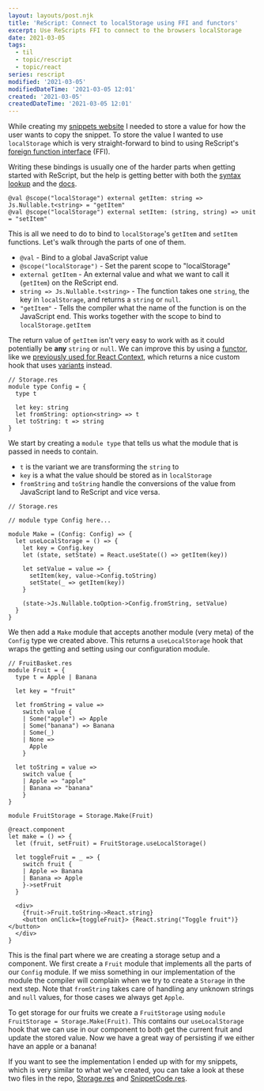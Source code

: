 ```yaml
---
layout: layouts/post.njk
title: 'ReScript: Connect to localStorage using FFI and functors'
excerpt: Use ReScripts FFI to connect to the browsers localStorage
date: 2021-03-05
tags:
  - til
  - topic/rescript
  - topic/react
series: rescript
modified: '2021-03-05'
modifiedDateTime: '2021-03-05 12:01'
created: '2021-03-05'
createdDateTime: '2021-03-05 12:01'
---
```


While creating my [snippets website](https://snippets.willcodefor.beer) I needed
to store a value for how the user wants to copy the snippet. To store the value
I wanted to use `localStorage` which is very straight-forward to bind to using
ReScript's [foreign function interface](https://en.wikipedia.org/wiki/Foreign_function_interface) (FFI).

Writing these bindings is usually one of the harder parts when getting started with ReScript, but the help is getting better with both the [syntax lookup](https://rescript-lang.org/syntax-lookup) and the [docs](https://rescript-lang.org/docs/manual/latest/interop-cheatsheet).

```reason
@val @scope("localStorage") external getItem: string => Js.Nullable.t<string> = "getItem"
@val @scope("localStorage") external setItem: (string, string) => unit = "setItem"
```

This is all we need to do to bind to `localStorage`'s `getItem` and `setItem`
functions. Let's walk through the parts of one of them.

- `@val` - Bind to a global JavaScript value
- `@scope("localStorage")` - Set the parent scope to "localStorage"
- `external getItem` - An external value and what we want to call it (`getItem`) on the
  ReScript end.
- `string => Js.Nullable.t<string>` - The function takes one `string`, the key
  in `localStorage`, and returns a `string` or `null`.
- `"getItem"` - Tells the compiler what the name of the function is on the
  JavaScript end. This works together with the scope to bind to
  `localStorage.getItem`

The return value of `getItem` isn't very easy to work with as it could potentially be **any** `string` or `null`. We can improve this by using a [functor](https://rescript-lang.org/docs/manual/latest/module#module-functions-functors), like we [previously used for React Context](/posts/using-usecontext-in-rescript-react), which returns a nice custom hook that uses [variants](https://rescript-lang.org/docs/manual/v8.0.0/variant) instead.

```reason
// Storage.res
module type Config = {
  type t

  let key: string
  let fromString: option<string> => t
  let toString: t => string
}
```

We start by creating a `module type` that tells us what the module that is passed in needs to
contain.

- `t` is the variant we are transforming the `string` to
- `key` is a what the value should be stored as in `localStorage`
- `fromString` and `toString` handle the conversions of the value from JavaScript land to ReScript and vice
  versa.

```reason
// Storage.res

// module type Config here...

module Make = (Config: Config) => {
  let useLocalStorage = () => {
    let key = Config.key
    let (state, setState) = React.useState(() => getItem(key))

    let setValue = value => {
      setItem(key, value->Config.toString)
      setState(_ => getItem(key))
    }

    (state->Js.Nullable.toOption->Config.fromString, setValue)
  }
}
```

We then add a `Make` module that accepts another module (very meta) of the `Config` type we created
above. This returns a `useLocalStorage` hook that wraps the getting and setting
using our configuration module.

```reason
// FruitBasket.res
module Fruit = {
  type t = Apple | Banana

  let key = "fruit"

  let fromString = value =>
    switch value {
    | Some("apple") => Apple
    | Some("banana") => Banana
    | Some(_)
    | None =>
      Apple
    }

  let toString = value =>
    switch value {
    | Apple => "apple"
    | Banana => "banana"
    }
}

module FruitStorage = Storage.Make(Fruit)

@react.component
let make = () => {
  let (fruit, setFruit) = FruitStorage.useLocalStorage()

  let toggleFruit = _ => {
    switch fruit {
    | Apple => Banana
    | Banana => Apple
    }->setFruit
  }

  <div>
    {fruit->Fruit.toString->React.string}
    <button onClick={toggleFruit}> {React.string("Toggle fruit")} </button>
  </div>
}
```

This is the final part where we are creating a storage setup and a component. We
first create a `Fruit` module that implements all the parts of our `Config`
module. If we miss something in our implementation of the module the compiler
will complain when we try to create a `Storage` in the next step. Note that `fromString` takes care of handling any unknown strings and
`null` values, for those cases we always get `Apple`.

To get storage for our fruits we create a `FruitStorage` using
`module FruitStorage = Storage.Make(Fruit)`. This contains our `useLocalStorage` hook that we can use in our component to
both get the current fruit and update the stored value. Now we have a great way
of persisting if we either have an apple or a banana!

If you want to see the implementation I ended up with for my snippets, which is very similar to
what we've created, you can take a look at these two
files in the repo, [Storage.res](https://github.com/believer/ultisnips-parse/blob/main/packages/web/src/Storage.res) and [SnippetCode.res](https://github.com/believer/ultisnips-parse/blob/main/packages/web/src/SnippetCode.res).
